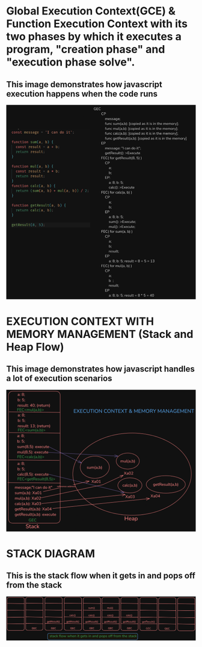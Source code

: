 # Global Execution Context(GCE) & Function Execution Context with its two phases by which it executes a program, "creation phase" and "execution phase solve".

## This image demonstrates how javascript execution happens when the code runs

![task image](day-08task-cp-ep.png)

# EXECUTION CONTEXT WITH MEMORY MANAGEMENT (Stack and Heap Flow)

## This image demonstrates how javascript handles a lot of execution scenarios

![task image](day-08task-stack-heap-management.png)

# STACK DIAGRAM

## This is the stack flow when it gets in and pops off from the stack

![task image](day-08task-stack-flow.png)
